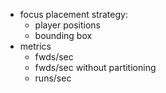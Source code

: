 
- focus placement strategy:
  - player positions
  - bounding box
- metrics
  - fwds/sec
  - fwds/sec without partitioning
  - runs/sec
